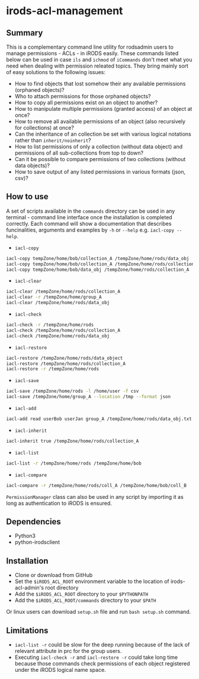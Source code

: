 # irods-acl-management

## Summary
This is a complementary command line utility for rodsadmin users to manage permissions - ACLs - in iRODS easily. These commands listed below can be used in case `ils` and `ichmod` of `iCommands` don't meet what you need when dealing with permission releated topics. They bring mainly sort of easy solutions to the following issues:

- How to find objects that lost somehow their any available permissions (orphaned objects)?
- Who to attach permissions for those orphaned objects?
- How to copy all permissions exist on an object to another?
- How to manipulate multiple permissions (granted access) of an object at once?
- How to remove all available permissions of an object (also recursively for collections) at once?
- Can the inheritance of an collection be set with various logical notations rather than `inherit/noinherit`?
- How to list permissions of only a collection (without data object) and permissions of all sub-collections from top to down?
- Can it be possible to compare permissions of two collections (without data objects)?
- How to save output of any listed permissions in various formats (json, csv)?


## How to use
A set of scripts available in the `commands` directory can be used in any terminal - command line interface once the installation is completed correctly. Each command will show a documentation that describes funcinalities, arguments and examples by `-h` or `--help` e.g. `iacl-copy --help`. 


- `iacl-copy`

``` bash
iacl-copy tempZone/home/bob/collection_A /tempZone/home/rods/data_obj
iacl-copy tempZone/home/bob/collection_A /tempZone/home/rods/collection_A
iacl-copy tempZone/home/bob/data_obj /tempZone/home/rods/collection_A
```

- `iacl-clear`

``` bash
iacl-clear /tempZone/home/rods/collection_A
iacl-clear -r /tempZone/home/group_A
iacl-clear /tempZone/home/rods/data_obj
```

- `iacl-check`

``` bash
iacl-check -r /tempZone/home/rods
iacl-check /tempZone/home/rods/collection_A
iacl-check /tempZone/home/rods/data_obj
```

- `iacl-restore`

``` bash
iacl-restore /tempZone/home/rods/data_object
iacl-restore /tempZone/home/rods/collection_A
iacl-restore -r /tempZone/home/rods
```

- `iacl-save`

``` bash
iacl-save /tempZone/home/rods -l /home/user -f csv
iacl-save /tempZone/home/group_A --location /tmp --format json
```

- `iacl-add`

``` bash
iacl-add read userBob userJan group_A /tempZone/home/rods/data_obj.txt
```

- `iacl-inherit`

``` bash
iacl-inherit true /tempZone/home/rods/collection_A
```

- `iacl-list`

``` bash
iacl-list -r /tempZone/home/rods /tempZone/home/bob
```

- `iacl-compare`

``` bash
iacl-compare -r /tempZone/home/rods/coll_A /tempZone/home/bob/coll_B
```

`PermissionManager` class can also be used in any script by importing it as long as authentication to iRODS is ensured.

## Dependencies

- Python3
- python-irodsclient

## Installation

- Clone or download from GitHub
- Set the `$iRODS_ACL_ROOT` environment variable to the location of
  irods-acl-admin's root directory
- Add the `$iRODS_ACL_ROOT` directory to your `$PYTHONPATH`
- Add the `$iRODS_ACL_ROOT/commands` directory to your `$PATH`

Or linux users can download `setup.sh` file and run `bash setup.sh` command.

## Limitations

- `iacl-list -r` could be slow for the deep running because of the lack of relevant attribute in prc for the group users.
- Executing `iacl-check -r` and `iacl-restore -r` could take long time because those commands check permissions of each object registered under the iRODS logical name space.
